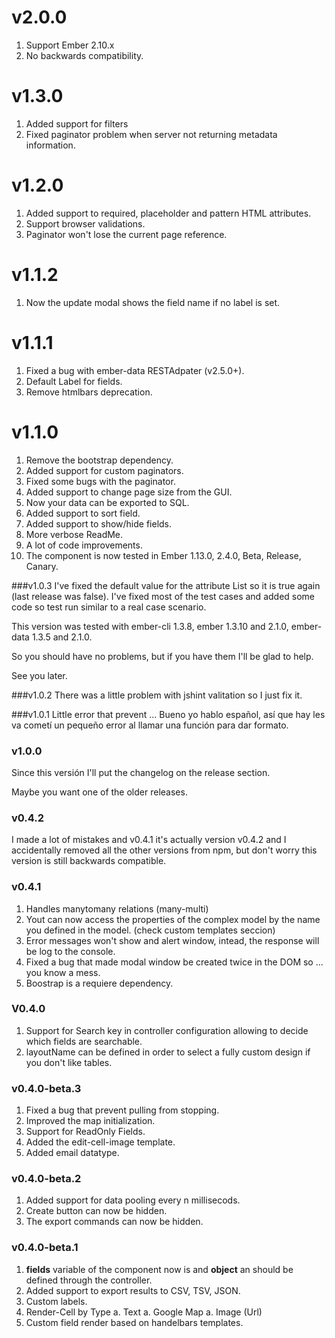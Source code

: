 # v2.0.0
1. Support Ember 2.10.x
1. No backwards compatibility.

# v1.3.0
1. Added support for filters
2. Fixed paginator problem when server not returning metadata information.

# v1.2.0
1. Added support to required, placeholder and pattern HTML attributes.
2. Support browser validations.
3. Paginator won't lose the current page reference.

# v1.1.2
1. Now the update modal shows the field name if no label is set.

# v1.1.1
1. Fixed a bug with ember-data RESTAdpater (v2.5.0+).
1. Default Label for fields.
1. Remove htmlbars deprecation.

# v1.1.0
1. Remove the bootstrap dependency.
1. Added support for custom paginators.
1. Fixed some bugs with the paginator.
1. Added support to change page size from the GUI.
1. Now your data can be exported to SQL.
1. Added support to sort field.
1. Added support  to show/hide fields.
1. More verbose ReadMe.
1. A lot of code improvements.
1. The component is now tested in Ember 1.13.0, 2.4.0, Beta, Release, Canary.

###v1.0.3
I've fixed the default value for the attribute List so it is true again (last release was false).
I've fixed most of the test cases and added some code so test run similar to a real case scenario.

This version was tested with ember-cli 1.3.8, ember 1.3.10 and 2.1.0, ember-data 1.3.5 and 2.1.0.

So you should have no problems, but if you have them I'll be glad to help.

See you later.

###v1.0.2
There was a little problem with jshint valitation so I just fix it.

###v1.0.1
Little error that prevent ... Bueno yo hablo español, así que hay les va cometí un pequeño error al llamar una función para dar formato.

### v1.0.0
Since this versión I'll put the changelog on the release section.

Maybe you want one of the older releases.
### v0.4.2
I made a lot of mistakes and v0.4.1 it's actually version v0.4.2 and I accidentally removed all the other versions from npm, but don't worry this version is still backwards compatible.

### v0.4.1
1. Handles manytomany relations (many-multi)
2. Yout can now access the properties of the complex model by the name you defined in the model. (check custom templates seccion)
3. Error messages won't show and alert window, intead, the response will be log to the console.
4. Fixed a bug that made modal window be created twice in the DOM so ... you know a mess.
5. Boostrap is a requiere dependency.

### V0.4.0
1. Support for Search key in controller configuration allowing to decide which fields are searchable.
2. layoutName can be defined in order to select a fully custom design if you don't like tables.

### v0.4.0-beta.3
1. Fixed a bug that prevent pulling from stopping.
2. Improved the map initialization.
3. Support for ReadOnly Fields.
4. Added the edit-cell-image template.
5. Added email datatype.

### v0.4.0-beta.2
1. Added support for data pooling every n millisecods.
2. Create button can now be hidden.
3. The export commands can now be hidden.

### v0.4.0-beta.1
1. **fields** variable of the component now is and **object** an should be defined through the controller.
1. Added support to export results to CSV, TSV, JSON.
1. Custom labels.
1. Render-Cell by Type
	a. Text
	a. Google Map
	a. Image (Url)
1. Custom field render based on handelbars templates.
